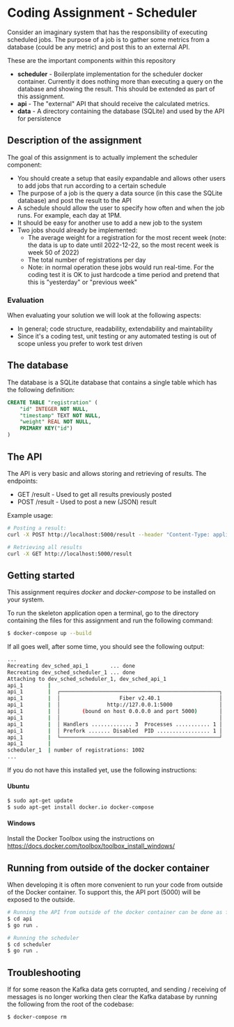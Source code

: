 # Coding Assignment - Scheduler

Consider an imaginary system that has the responsibility of executing scheduled jobs. The purpose of a job is to gather
some metrics from a database (could be any metric) and post this to an external API.

These are the important components within this repository

* **scheduler** - Boilerplate implementation for the scheduler docker container. Currently it does nothing more than executing a query on the database and showing the result. This should be extended as part of this assignment.
* **api** - The "external" API that should receive the calculated metrics.
* **data** - A directory containing the database (SQLite) and used by the API for persistence

## Description of the assignment

The goal of this assignment is to actually implement the scheduler component:

* You should create a setup that easily expandable and allows other users to add jobs that run according to a certain schedule
* The purpose of a job is the query a data source (in this case the SQLite database) and post the result to the API
* A schedule should allow the user to specify how often and when the job runs. For example, each day at 1PM.
* It should be easy for another use to add a new job to the system
* Two jobs should already be implemented:
    * The average weight for a registration for the most recent week (note: the data is up to date until 2022-12-22, so the most recent week is week 50 of 2022)
    * The total number of registrations per day
    * Note: in normal operation these jobs would run real-time. For the coding test it is OK to just hardcode a time period and pretend that this is "yesterday" or "previous week"

### Evaluation

When evaluating your solution we will look at the following aspects:

* In general; code structure, readability, extendability and maintability
* Since it's a coding test, unit testing or any automated testing is out of scope unless you prefer to work test driven

## The database
The database is a SQLite database that contains a single table which has the following definition:

```sql
CREATE TABLE "registration" (
    "id" INTEGER NOT NULL,
    "timestamp" TEXT NOT NULL,
    "weight" REAL NOT NULL,
    PRIMARY KEY("id")
)
```

## The API
The API is very basic and allows storing and retrieving of results. The endpoints:

* GET /result - Used to get all results previously posted
* POST /result - Used to post a new (JSON) result

Example usage:

```bash
# Posting a result:
curl -X POST http://localhost:5000/result --header "Content-Type: application/json" --data '{"date": "2022-12-22", "count": 42}'

# Retrieving all results 
curl -X GET http://localhost:5000/result
```

## Getting started

This assignment requires *docker* and *docker-compose* to be installed on your system.

To run the skeleton application open a terminal, go to the directory containing the files for this assignment and run the following command:

```sh
$ docker-compose up --build
```

If all goes well, after some time, you should see the following output:

```sh
...
Recreating dev_sched_api_1       ... done
Recreating dev_sched_scheduler_1 ... done
Attaching to dev_sched_scheduler_1, dev_sched_api_1
api_1        | 
api_1        |  ┌───────────────────────────────────────────────────┐ 
api_1        |  │                   Fiber v2.40.1                   │ 
api_1        |  │               http://127.0.0.1:5000               │ 
api_1        |  │       (bound on host 0.0.0.0 and port 5000)       │ 
api_1        |  │                                                   │ 
api_1        |  │ Handlers ............. 3  Processes ........... 1 │ 
api_1        |  │ Prefork ....... Disabled  PID ................. 1 │ 
api_1        |  └───────────────────────────────────────────────────┘ 
api_1        | 
scheduler_1  | number of registrations: 1002
...
```

If you do not have this installed yet, use the following instructions:

#### Ubuntu

```sh
$ sudo apt-get update
$ sudo apt-get install docker.io docker-compose
```

#### Windows

Install the Docker Toolbox using the instructions on https://docs.docker.com/toolbox/toolbox_install_windows/

## Running from outside of the docker container

When developing it is often more convenient to run your code from outside of the Docker container. To support this, the API port (5000) will be exposed to the outside.

```sh
# Running the API from outside of the docker container can be done as follows
$ cd api
$ go run .

# Running the scheduler
$ cd scheduler
$ go run .
```

## Troubleshooting
If for some reason the Kafka data gets corrupted, and sending / receiving of messages is no longer working then clear the Kafka database by running the following from the root of the codebase:

```sh
$ docker-compose rm
```
